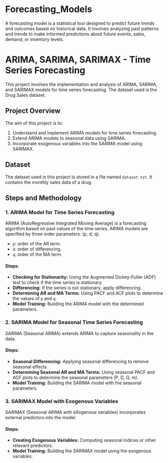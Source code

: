 # Forecasting_Models
A forecasting model is a statistical tool designed to predict future trends and outcomes based on historical data. It involves analyzing past patterns and trends to make informed predictions about future events, sales, demand, or inventory levels.


# ARIMA, SARIMA, SARIMAX - Time Series Forecasting

This project involves the implementation and analysis of ARIMA, SARIMA, and SARIMAX models for time series forecasting. The dataset used is the Drug Sales dataset.

## Project Overview

The aim of this project is to:
1. Understand and implement ARIMA models for time series forecasting.
2. Extend ARIMA models to seasonal data using SARIMA.
3. Incorporate exogenous variables into the SARIMA model using SARIMAX.

## Dataset

The dataset used in this project is stored in a file named `dataset.txt`. It contains the monthly sales data of a drug.

## Steps and Methodology

### 1. ARIMA Model for Time Series Forecasting
ARIMA (AutoRegressive Integrated Moving Average) is a forecasting algorithm based on past values of the time series. ARIMA models are specified by three order parameters: (p, d, q).
- `p`: order of the AR term.
- `d`: order of differencing.
- `q`: order of the MA term.

#### Steps:
- **Checking for Stationarity:** Using the Augmented Dickey-Fuller (ADF) test to check if the time series is stationary.
- **Differencing:** If the series is not stationary, apply differencing.
- **Determining AR and MA Terms:** Using PACF and ACF plots to determine the values of `p` and `q`.
- **Model Training:** Building the ARIMA model with the determined parameters.

### 2. SARIMA Model for Seasonal Time Series Forecasting
SARIMA (Seasonal ARIMA) extends ARIMA to capture seasonality in the data.

#### Steps:
- **Seasonal Differencing:** Applying seasonal differencing to remove seasonal effects.
- **Determining Seasonal AR and MA Terms:** Using seasonal PACF and ACF plots to determine the seasonal parameters (P, D, Q, m).
- **Model Training:** Building the SARIMA model with the seasonal parameters.

### 3. SARIMAX Model with Exogenous Variables
SARIMAX (Seasonal ARIMA with eXogenous variables) incorporates external predictors into the model.

#### Steps:
- **Creating Exogenous Variables:** Computing seasonal indices or other relevant predictors.
- **Model Training:** Building the SARIMAX model using the exogenous variables.

